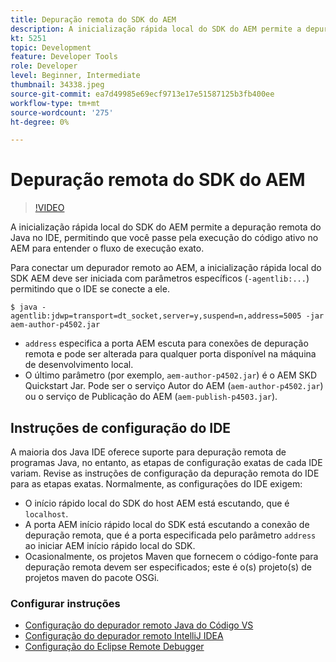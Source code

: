```yaml
---
title: Depuração remota do SDK do AEM
description: A inicialização rápida local do SDK do AEM permite a depuração remota do Java no IDE, permitindo que você passe pela execução do código ativo no AEM para entender o fluxo de execução exato.
kt: 5251
topic: Development
feature: Developer Tools
role: Developer
level: Beginner, Intermediate
thumbnail: 34338.jpeg
source-git-commit: ea7d49985e69ecf9713e17e51587125b3fb400ee
workflow-type: tm+mt
source-wordcount: '275'
ht-degree: 0%

---
```



# Depuração remota do SDK do AEM

>[!VIDEO](https://video.tv.adobe.com/v/34338/?quality=12&learn=on)

A inicialização rápida local do SDK do AEM permite a depuração remota do Java no IDE, permitindo que você passe pela execução do código ativo no AEM para entender o fluxo de execução exato.

Para conectar um depurador remoto ao AEM, a inicialização rápida local do SDK AEM deve ser iniciada com parâmetros específicos (`-agentlib:...`) permitindo que o IDE se conecte a ele.

```
$ java -agentlib:jdwp=transport=dt_socket,server=y,suspend=n,address=5005 -jar aem-author-p4502.jar   
```

+ `address` especifica a porta AEM escuta para conexões de depuração remota e pode ser alterada para qualquer porta disponível na máquina de desenvolvimento local.
+ O último parâmetro (por exemplo, `aem-author-p4502.jar`) é o AEM SKD Quickstart Jar. Pode ser o serviço Autor do AEM (`aem-author-p4502.jar`) ou o serviço de Publicação do AEM (`aem-publish-p4503.jar`).

## Instruções de configuração do IDE

A maioria dos Java IDE oferece suporte para depuração remota de programas Java, no entanto, as etapas de configuração exatas de cada IDE variam. Revise as instruções de configuração da depuração remota do IDE para as etapas exatas. Normalmente, as configurações do IDE exigem:

+ O início rápido local do SDK do host AEM está escutando, que é `localhost`.
+ A porta AEM início rápido local do SDK está escutando a conexão de depuração remota, que é a porta especificada pelo parâmetro `address` ao iniciar AEM início rápido local do SDK.
+ Ocasionalmente, os projetos Maven que fornecem o código-fonte para depuração remota devem ser especificados; este é o(s) projeto(s) de projetos maven do pacote OSGi.

### Configurar instruções

+ [Configuração do depurador remoto Java do Código VS](https://code.visualstudio.com/docs/java/java-debugging)
+ [Configuração do depurador remoto IntelliJ IDEA](https://www.jetbrains.com/help/idea/tutorial-remote-debug.html)
+ [Configuração do Eclipse Remote Debugger](https://javapapers.com/core-java/java-remote-debug-with-eclipse/)
